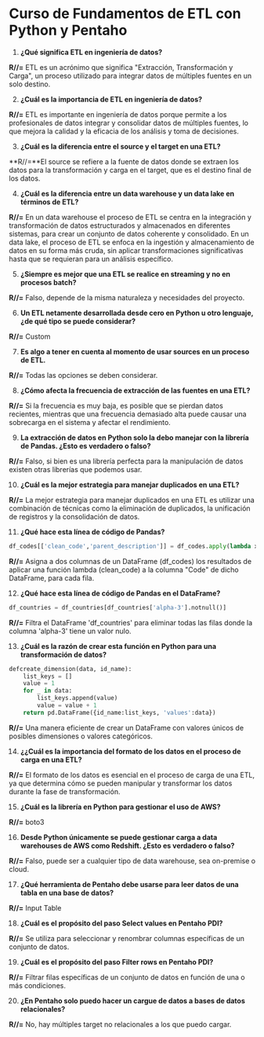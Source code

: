 # Curso de Fundamentos de ETL con Python y Pentaho

1. **¿Qué significa ETL en ingeniería de datos?**
   
**R//=** ETL es un acrónimo que significa "Extracción, Transformación y Carga", un proceso utilizado para integrar datos de múltiples fuentes en un solo destino.

2. **¿Cuál es la importancia de ETL en ingeniería de datos?**
 
**R//=** ETL es importante en ingeniería de datos porque permite a los profesionales de datos integrar y consolidar datos de múltiples fuentes, lo que mejora la calidad y la eficacia de los análisis y toma de decisiones.

3. **¿Cuál es la diferencia entre el source y el target en una ETL?**
   
**R//=**El source se refiere a la fuente de datos donde se extraen los datos para la transformación y carga en el target, que es el destino final de los datos.

4. **¿Cuál es la diferencia entre un data warehouse y un data lake en términos de ETL?**
   
**R//=** En un data warehouse el proceso de ETL se centra en la integración y transformación de datos estructurados y almacenados en diferentes sistemas, para crear un conjunto de datos coherente y consolidado. En un data lake, el proceso de ETL se enfoca en la ingestión y almacenamiento de datos en su forma más cruda, sin aplicar transformaciones significativas hasta que se requieran para un análisis específico.

5. **¿Siempre es mejor que una ETL se realice en streaming y no en procesos batch?**
    
**R//=** Falso, depende de la misma naturaleza y necesidades del proyecto.

6. **Un ETL netamente desarrollada desde cero en Python u otro lenguaje, ¿de qué tipo se puede considerar?**
    
**R//=** Custom

7. **Es algo a tener en cuenta al momento de usar sources en un proceso de ETL.**
    
**R//=** Todas las opciones se deben considerar.

8. **¿Cómo afecta la frecuencia de extracción de las fuentes en una ETL?**
    
**R//=** Si la frecuencia es muy baja, es posible que se pierdan datos recientes, mientras que una frecuencia demasiado alta puede causar una sobrecarga en el sistema y afectar el rendimiento.

9. **La extracción de datos en Python solo la debo manejar con la librería de Pandas. ¿Esto es verdadero o falso?**
    
**R//=** Falso, si bien es una librería perfecta para la manipulación de datos existen otras librerías que podemos usar.

10. **¿Cuál es la mejor estrategia para manejar duplicados en una ETL?**
    
**R//=** La mejor estrategia para manejar duplicados en una ETL es utilizar una combinación de técnicas como la eliminación de duplicados, la unificación de registros y la consolidación de datos.

11. **¿Qué hace esta línea de código de Pandas?**
```python
df_codes[['clean_code','parent_description']] = df_codes.apply(lambda x : clean_code(x['Code']),axis=1, result_type='expand')
```
    
**R//=** Asigna a dos columnas de un DataFrame (df_codes) los resultados de aplicar una función lambda (clean_code) a la columna "Code" de dicho DataFrame, para cada fila.

12. **¿Qué hace esta línea de código de Pandas en el DataFrame?**

```python
df_countries = df_countries[df_countries['alpha-3'].notnull()]
```
    
**R//=** Filtra el DataFrame 'df_countries' para eliminar todas las filas donde la columna 'alpha-3' tiene un valor nulo.

13. **¿Cuál es la razón de crear esta función en Python para una transformación de datos?**

```python
defcreate_dimension(data, id_name):
    list_keys = []
    value = 1
    for _ in data:
        list_keys.append(value)
        value = value + 1
    return pd.DataFrame({id_name:list_keys, 'values':data})
```
    
**R//=** Una manera eficiente de crear un DataFrame con valores únicos de posibles dimensiones o valores categóricos.

14. **¿¿Cuál es la importancia del formato de los datos en el proceso de carga en una ETL?**
    
**R//=** El formato de los datos es esencial en el proceso de carga de una ETL, ya que determina cómo se pueden manipular y transformar los datos durante la fase de transformación.

15. **¿Cuál es la librería en Python para gestionar el uso de AWS?**

**R//=** boto3
    
16. **Desde Python únicamente se puede gestionar carga a data warehouses de AWS como Redshift. ¿Esto es verdadero o falso?**
    
**R//=** Falso, puede ser a cualquier tipo de data warehouse, sea on-premise o cloud.

17. **¿Qué herramienta de Pentaho debe usarse para leer datos de una tabla en una base de datos?**
    
**R//=** Input Table

18. **¿Cuál es el propósito del paso Select values en Pentaho PDI?**
    
**R//=** Se utiliza para seleccionar y renombrar columnas específicas de un conjunto de datos.

19. **¿Cuál es el propósito del paso Filter rows en Pentaho PDI?**
    
**R//=** Filtrar filas específicas de un conjunto de datos en función de una o más condiciones.

20. **¿En Pentaho solo puedo hacer un cargue de datos a bases de datos relacionales?**
    
**R//=** No, hay múltiples target no relacionales a los que puedo cargar.